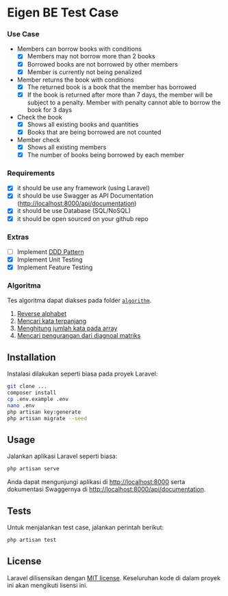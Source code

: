 # Eigen BE Test Case

### Use Case

- Members can borrow books with conditions
    - [X]  Members may not borrow more than 2 books
    - [X]  Borrowed books are not borrowed by other members
    - [X]  Member is currently not being penalized
- Member returns the book with conditions
    - [X]  The returned book is a book that the member has borrowed
    - [X]  If the book is returned after more than 7 days, the member will be subject to a penalty. Member with penalty cannot able to borrow the book for 3 days
- Check the book
    - [X]  Shows all existing books and quantities
    - [X]  Books that are being borrowed are not counted
- Member check
    - [X]  Shows all existing members
    - [X]  The number of books being borrowed by each member

### Requirements

- [X]  it should be use any framework (using Laravel)
- [X]  it should be use Swagger as API Documentation ([http://localhost:8000/api/documentation](http://localhost:8000/api/documentation))
- [X]  it should be use Database (SQL/NoSQL)
- [X]  it should be open sourced on your github repo

### Extras

- [ ]  Implement [DDD Pattern]([https://khalilstemmler.com/articles/categories/domain-driven-design/](https://khalilstemmler.com/articles/categories/domain-driven-design/))
- [X]  Implement Unit Testing
- [X]  Implement Feature Testing

### Algoritma

Tes algoritma dapat diakses pada folder [`algorithm`](algorithm).
1. [Reverse alphabet](algorithm/soal1.py)
2. [Mencari kata terpanjang](algorithm/soal2.py)
3. [Menghitung jumlah kata pada array](algorithm/soal3.py)
4. [Mencari pengurangan dari diagnoal matriks](algorithm/soal4.py)

## Installation

Instalasi dilakukan seperti biasa pada proyek Laravel:

```bash
git clone ...
composer install
cp .env.example .env
nano .env
php artisan key:generate
php artisan migrate --seed
```

## Usage

Jalankan aplikasi Laravel seperti biasa:

```bash
php artisan serve
```

Anda dapat mengunjungi aplikasi di [http://localhost:8000](http://localhost:8000) serta dokumentasi Swaggernya di [http://localhost:8000/api/documentation](http://localhost:8000/api/documentation).

## Tests

Untuk menjalankan test case, jalankan perintah berikut:

```bash
php artisan test
```

## License

Laravel dilisensikan dengan [MIT license](https://opensource.org/licenses/MIT). Keseluruhan kode di dalam proyek ini akan
mengikuti lisensi ini.
